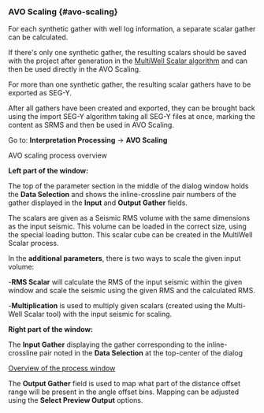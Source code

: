 ### AVO Scaling {#avo-scaling}

For each synthetic gather with well log information, a separate scalar gather can be calculated.

If there&#039;s only one synthetic gather, the resulting scalars should be saved with the project after generation in the [MultiWell Scalar algorithm](multi-well_scalar.md) and can then be used directly in the AVO Scaling.

For more than one synthetic gather, the resulting scalar gathers have to be exported as SEG-Y.

After all gathers have been created and exported, they can be brought back using the import SEG-Y algorithm taking all SEG-Y files at once, marking the content as SRMS and then be used in AVO Scaling.

Go to: **Interpretation Processing** → **AVO Scaling**

AVO scaling process overview

**Left part of the window:**

The top of the parameter section in the middle of the dialog window holds the **Data Selection** and shows the inline-crossline pair numbers of the gather displayed in the **Input** and **Output Gather** fields.

The scalars are given as a Seismic RMS volume with the same dimensions as the input seismic. This volume can be loaded in the correct size, using the special loading button. This scalar cube can be created in the MultiWell Scalar process.

In the **additional parameters**, there is two ways to scale the given input volume:

-**RMS Scalar** will calculate the RMS of the input seismic within the given window and scale the seismic using the given RMS and the calculated RMS.

-**Multiplication** is used to multiply given scalars (created using the Multi-Well Scalar tool) with the input seismic for scaling.

**Right part of the window:**

The **Input Gather** displaying the gather corresponding to the inline- crossline pair noted in the **Data Selection** at the top-center of the dialog

[Overview of the process window](..\processing\nmo.md)

The **Output Gather** field is used to map what part of the distance offset range will be present in the angle offset bins. Mapping can be adjusted using the **Select Preview Output** options.